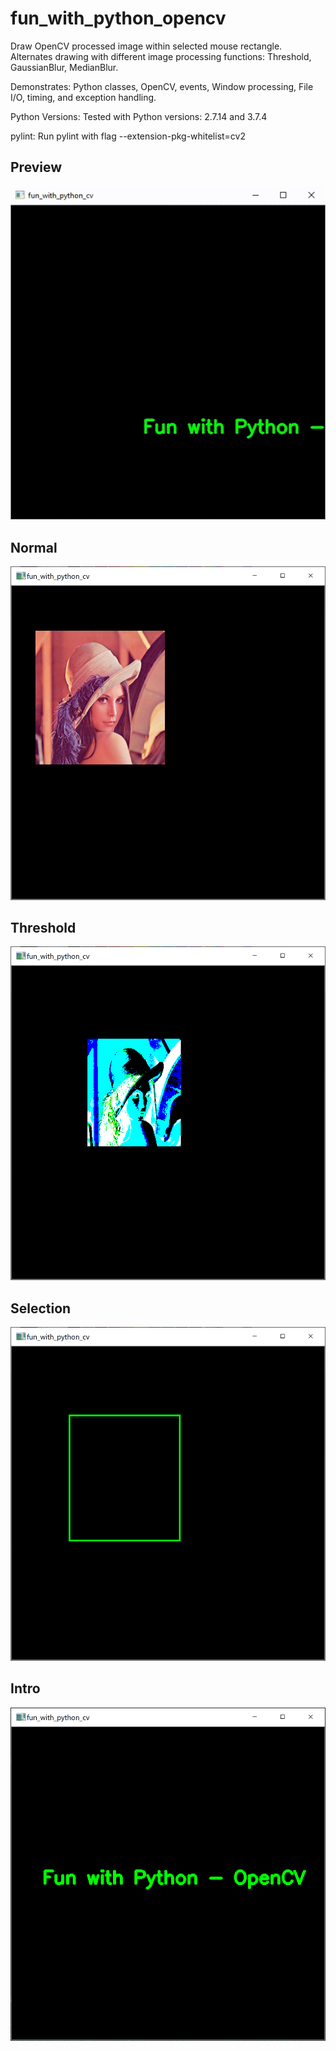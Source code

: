 # fun_with_python_opencv
Draw OpenCV processed image within selected mouse rectangle.
Alternates drawing with different image processing functions: Threshold,
GaussianBlur, MedianBlur.

Demonstrates: Python classes, OpenCV, events, Window processing, File I/O,
timing, and exception handling.

Python Versions:
Tested with Python versions: 2.7.14 and 3.7.4

pylint:
Run pylint with flag --extension-pkg-whitelist=cv2

## Preview
![Preview](/images/fun_with_python_opencv.gif)
    
## Normal

![Normal Screenshot](/images/normal.png)

## Threshold

![Threshold Screenshot](/images/threshold.png)

## Selection

![Selection Screenshot](/images/select.png) 

## Intro

![Intro Screenshot](/images/intro.png)

